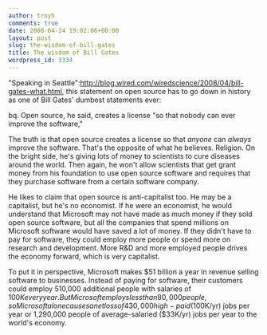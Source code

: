 ```yaml
---
author: troyh
comments: true
date: 2008-04-24 19:02:06+00:00
layout: post
slug: the-wisdom-of-bill-gates
title: The wisdom of Bill Gates
wordpress_id: 3334
---
```


"Speaking in Seattle":http://blog.wired.com/wiredscience/2008/04/bill-gates-what.html, this statement on open source has to go down in history as one of Bill Gates' dumbest statements ever:

bq. Open source, he said, creates a license "so that nobody can ever improve the software,"

The truth is that open source creates a license so that _anyone_ can _always_ improve the software. That's the opposite of what he believes. Religion. On the bright side, he's giving lots of money to scientists to cure diseases around the world. Then again, he won't allow scientists that get grant money from his foundation to use open source software and requires that they purchase software from a certain software company.

He likes to claim that open source is anti-capitalist too. He may be a capitalist, but he's no economist. If he were an economist, he would understand that Microsoft may not have made as much money if they sold open source software, but all the companies that spend millions on Microsoft software would have saved a lot of money. If they didn't have to pay for software, they could employ more people or spend more on research and development. More R&D and more employed people drives the economy forward, which is very capitalist.

To put it in perspective, Microsoft makes $51 billion a year in revenue selling software to businesses. Instead of paying for software, their customers could employ 510,000 additional people with salaries of $100K every year. But Microsoft employs less than 80,000 people, so Microsoft alone causes a net loss of 430,000 high-paid ($100K/yr) jobs per year or 1,290,000 people of average-salaried ($33K/yr) jobs per year to the world's economy.

